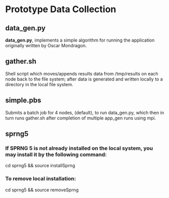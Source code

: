 # Prototype Data Collection

## data\_gen.py

**data_gen.py**, implements a simple algorithm for running the application originally written by Oscar
Mondragon.

## gather.sh

Shell script which moves/appends results data from /tmp/results on each node back to the file system; after
data is generated and written locally to a directory in the local file system.

## simple.pbs

Submits a batch job for 4 nodes, (default), to run data\_gen.py, which then in turn runs gather.sh after
completion of multiple app\_gen runs using mpi.

## sprng5

### If SPRNG 5 is not already installed on the local system, you may install it by the following command:

cd sprng5 && source installSprng

### To remove local installation:

cd sprng5 && source removeSprng
